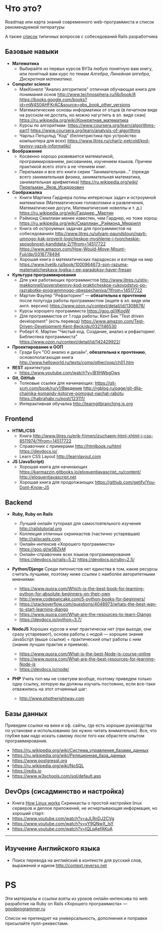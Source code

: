 # Что это?

Roadmap или карта знаний современного web-программиста и список рекомендуемой литературы

А также [список](interview) типичных вопросов с собеседований Rails разработчика

## Базовые навыки

- **Математика**
    + Выбирайте из первых курсов ВУЗа любую понятную вам книгу, или понятный вам курс по темам *Алгебра*, *Линейная алгебра*, *Дискретная математика*.
- **Computer science**
    + МакКонелл "Анализ алгоритмов" отличная обучающая книга для понимания основ
      http://www.technosphera.ru/lib/book/8
      https://books.google.com/books?id=mW4S0AHFKrAC&source=gbs_book_other_versions
    + Математические основы информатики от отцов (в печатном виде на русском не достать, но можно нагуглить в эл. виде скан)
      https://ru.wikipedia.org/wiki/Конкретная_математика
    + Курсы по алгоритмам:
      https://www.coursera.org/learn/algorithms-part1
      https://www.coursera.org/learn/analysis-of-algorithms
    + Чарльз Петцольд "Код" (беллетристика про устройство компьютера для всех)
      https://www.litres.ru/charlz-petcold/kod-taynyy-yazyk-informatiki/
- **Воображение**
    + Косвенно хорошо развивается математикой, программированием, рисованием, изучением языков. Причем практикой всего этого а не чтением книг.
    + Перельман и все его книги серии "Занимательная..." (прежде всего занимательная физика, занимательная математика, занимательная арифметика)
    https://ru.wikipedia.org/wiki/Перельман,_Яков_Исидорович
- **Соображалка**
     + Книги Мартина Гарднера полны интересных задач и остроумной математики (Математические головоломки и развлечения, Математические досуги, Математические новеллы и т. д.)
      https://ru.wikipedia.org/wiki/Гарднер,_Мартин
    + Рэймонд Смаллиан менее известен, чем Гарднер, но тоже хорош
      https://ru.wikipedia.org/wiki/Смаллиан,_Рэймонд_Меррилл
    + Книга об остроумных задачах для программистов на собеседованиях
      http://www.litres.ru/uilyam-paundstoun/nayti-umnogo-kak-proverit-logicheskoe-myshlenie-i-tvorcheskie-sposobnosti-kandidata-2/?lfrom=14517722
      https://www.amazon.com/How-Would-Move-Mount-Fuji/dp/0316778494
    + Хорошая книга о математических парадоксах и взгляде на мир
      https://www.livelib.ru/book/1000964673-son-razuma-matematicheskaya-logika-i-ee-paradoksy-haver-fresan
- **Культура программирования**
    + Для уже работающих программистов
      http://www.litres.ru/stiv-makkonnell/sovershennyy-kod-prakticheskoe-rukovodstvo-po-razrabotke-programmnogo-obespecheniya/?lfrom=14517722
    + Мартин Фаулер "Рефакторинг" — **обязательна к прочтению** после полугода работы программистом (ищите в эл. виде или англ. версию)
      https://www.ozon.ru/context/detail/id/1308678/
    + Курсы хорошего программиста
      https://goo.gl/jIKpgW
    + Для программистов от 1 года работы: Кент Бек "Test driven development" (есть перевод)
      https://www.amazon.com/Test-Driven-Development-Kent-Beck/dp/0321146530
    + Роберт К. Мартин "Чистый код. Создание, анализ и рефакторинг. Библиотека программиста"
      https://www.ozon.ru/context/detail/id/142429922/
- **Проектирование и ООП**
    + Грэди Буч "ОО анализ и дизайн", **обязательна к прочтению**, основополагающая книга
      http://www.helloworld.ru/texts/comp/other/oop/ch01.htm
- **REST** архитектура
    + https://www.youtube.com/watch?v=IB1IhWbgOws
- **Git, GitHub**
    + Толковые ссылки для начинающих:
      https://git-scm.com/book/ru/v1/Введение
      http://rgblog.ru/page/git-dlja-chajnika-komandy-kotorye-pomogut-nachat-rabotu
      https://habrahabr.ru/post/123111/
    + Интерактивная обучалка
      http://learngitbranching.js.org


## Frontend

- **HTML/CSS**
    + Книга
      http://www.litres.ru/erik-frimen/izuchaem-html-xhtml-i-css-8511974/?lfrom=14517722
    + Справочник с примерами
      http://htmlbook.ru/html
      https://devdocs.io/
    + Learn CSS Layout
      http://learnlayout.com
- **JS (JavaScript)**
    + Хорошая книга для начинающих
      https://karmazzin.gitbooks.io/eloquentjavascript_ru/content/
      http://eloquentjavascript.net
    + Хорошая книга для продолжающих
      https://github.com/getify/You-Dont-Know-JS


## Backend

- **Ruby, Ruby on Rails**
    + Лучший онлайн туториал для самостоятельного изучения
      http://railstutorial.org
    + Коллекция отличных скринкастов (частично устаревшая)
      http://railscasts.com
    + Онлайн-интенсив «Хорошего программиста»
      https://goo.gl/w5BZkM
    + Онлайн-справочник всех языков программирования
      https://devdocs.io/rails~5.2/
      https://devdocs.io/ruby~2.5/
- **Python/Django**
  Среди питонистов нет единства в том, какие ресурсы считать лучшими, поэтому ниже ссылки с наиболее авторитетными мнениями:
  + https://www.quora.com/Which-is-the-best-book-for-learning-python-for-absolute-beginners-on-their-own
  + http://www.codepancake.com/5-python-books-for-beginners/
  + https://stackoverflow.com/questions/4048973/whats-the-best-way-to-start-learning-django
  + https://www.quora.com/What-are-the-resources-to-learn-Django
  + https://devdocs.io/python~3.7/

- **NodeJS**
  Хороших курсов и книг практически нет (при выходе, они сразу устаревают), основа работы с нодой — хорошее знание JavaScript (выше ссылки) + практический опыт работы с ним (знание лучших практик и приемов).
  + https://www.quora.com/What-is-the-best-Node-js-course-online
  + https://www.quora.com/What-are-the-best-resources-for-learning-Node-js
  + https://devdocs.io/node/
- **PHP**
  Учить пхп мы не советуем вообще, поэтому приведем только одну ссылку, которую вы должны изучать постоянно, если все-таки отважились на этот отчаянный шаг:
  + http://www.phptherightway.com

## Базы данных
Приведем ссылки на вики и оф. сайты, где есть хорошие руководства по установке и использованию (их нужно читать внимательно). Все, что глубже вам надо искать самому *после* того как обрастете опытом программирования.
- https://ru.wikipedia.org/wiki/Система_управления_базами_данных
- https://ru.wikipedia.org/wiki/Реляционная_база_данных
- https://www.postgresql.org
- https://ru.wikipedia.org/wiki/NoSQL
- https://redis.io
- https://www.w3schools.com/sql/default.asp

## DevOps (сисадминство и настройка)
- Книга [How Linux works](https://books.google.rs/books/about/How_Linux_Works.html?id=wOGUuoHUyAEC&printsec=frontcover&source=kp_read_button&redir_esc=y#v=onepage&q&f=false)
Скринкасты о простой настройке linux серверов и деплое приложений, не исчерпывающая информация, но хороший старт:
- https://www.youtube.com/watch?v=aJLRnDJ2CVg
- https://www.youtube.com/watch?v=vY9QNwX_IsY
- https://www.youtube.com/watch?v=tQLpAefAKuA

---

## Изучение Английского языка
- Поиск перевода на английский в контексте для русский слов, выражений и идиом
  http://context.reverso.net

# PS

Эти материалы и ссылки взяты из уроков онлайн-интенсива по web разработке на Ruby on Rails «Хорошего программиста» — [goodprogrammer.ru](https://goo.gl/w5BZkM)

Список не претендует на универсальность, дополнения и поправки присылайте пулл-реквестами.
